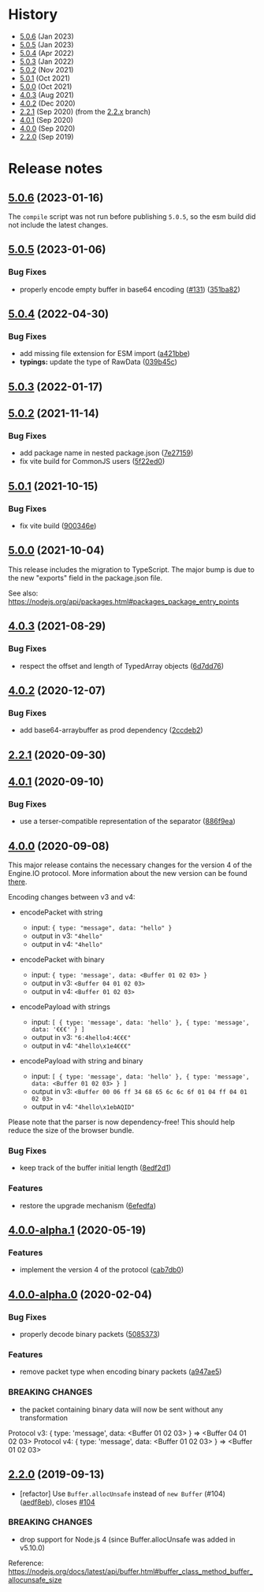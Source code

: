 # History

- [5.0.6](#506-2023-01-16) (Jan 2023)
- [5.0.5](#505-2023-01-06) (Jan 2023)
- [5.0.4](#504-2022-04-30) (Apr 2022)
- [5.0.3](#503-2022-01-17) (Jan 2022)
- [5.0.2](#502-2021-11-14) (Nov 2021)
- [5.0.1](#501-2021-10-15) (Oct 2021)
- [5.0.0](#500-2021-10-04) (Oct 2021)
- [4.0.3](#403-2021-08-29) (Aug 2021)
- [4.0.2](#402-2020-12-07) (Dec 2020)
- [2.2.1](#221-2020-09-30) (Sep 2020) (from the [2.2.x](https://github.com/socketio/engine.io-parser/tree/2.2.x) branch)
- [4.0.1](#401-2020-09-10) (Sep 2020)
- [4.0.0](#400-2020-09-08) (Sep 2020)
- [2.2.0](#220-2019-09-13) (Sep 2019)



# Release notes

## [5.0.6](https://github.com/socketio/engine.io-parser/compare/5.0.5...5.0.6) (2023-01-16)

The `compile` script was not run before publishing `5.0.5`, so the esm build did not include the latest changes.



## [5.0.5](https://github.com/socketio/engine.io-parser/compare/5.0.4...5.0.5) (2023-01-06)


### Bug Fixes

* properly encode empty buffer in base64 encoding ([#131](https://github.com/socketio/engine.io-parser/issues/131)) ([351ba82](https://github.com/socketio/engine.io-parser/commit/351ba8245b1aac795646d7e7a9001c8e1d0cc9f2))



## [5.0.4](https://github.com/socketio/engine.io-parser/compare/5.0.3...5.0.4) (2022-04-30)


### Bug Fixes

* add missing file extension for ESM import ([a421bbe](https://github.com/socketio/engine.io-parser/commit/a421bbec7bf43c567c49c608dee604872f6db823))
* **typings:** update the type of RawData ([039b45c](https://github.com/socketio/engine.io-parser/commit/039b45cc65b50acc1f9da42ad605eaccb8ccbcde))



## [5.0.3](https://github.com/socketio/engine.io-parser/compare/5.0.2...5.0.3) (2022-01-17)



## [5.0.2](https://github.com/socketio/engine.io-parser/compare/5.0.1...5.0.2) (2021-11-14)


### Bug Fixes

* add package name in nested package.json ([7e27159](https://github.com/socketio/engine.io-parser/commit/7e271596c3305fb4e4a9fbdcc7fd442e8ff71200))
* fix vite build for CommonJS users ([5f22ed0](https://github.com/socketio/engine.io-parser/commit/5f22ed0527cc80aa0cac415dfd12db2f94f0a855))



## [5.0.1](https://github.com/socketio/engine.io-parser/compare/5.0.0...5.0.1) (2021-10-15)


### Bug Fixes

* fix vite build ([900346e](https://github.com/socketio/engine.io-parser/commit/900346ea34ddc178d80eaabc8ea516d929457855))



## [5.0.0](https://github.com/socketio/engine.io-parser/compare/4.0.3...5.0.0) (2021-10-04)

This release includes the migration to TypeScript. The major bump is due to the new "exports" field in the package.json file.

See also: https://nodejs.org/api/packages.html#packages_package_entry_points

## [4.0.3](https://github.com/socketio/engine.io-parser/compare/4.0.2...4.0.3) (2021-08-29)


### Bug Fixes

* respect the offset and length of TypedArray objects ([6d7dd76](https://github.com/socketio/engine.io-parser/commit/6d7dd76130690afda6c214d5c04305d2bbc4eb4d))


## [4.0.2](https://github.com/socketio/engine.io-parser/compare/4.0.1...4.0.2) (2020-12-07)


### Bug Fixes

* add base64-arraybuffer as prod dependency ([2ccdeb2](https://github.com/socketio/engine.io-parser/commit/2ccdeb277955bed8742a29f2dcbbf57ca95eb12a))


## [2.2.1](https://github.com/socketio/engine.io-parser/compare/2.2.0...2.2.1) (2020-09-30)


## [4.0.1](https://github.com/socketio/engine.io-parser/compare/4.0.0...4.0.1) (2020-09-10)


### Bug Fixes

* use a terser-compatible representation of the separator ([886f9ea](https://github.com/socketio/engine.io-parser/commit/886f9ea7c4e717573152c31320f6fb6c6664061b))


## [4.0.0](https://github.com/socketio/engine.io-parser/compare/v4.0.0-alpha.1...4.0.0) (2020-09-08)

This major release contains the necessary changes for the version 4 of the Engine.IO protocol. More information about the new version can be found [there](https://github.com/socketio/engine.io-protocol#difference-between-v3-and-v4).

Encoding changes between v3 and v4:

- encodePacket with string
  - input: `{ type: "message", data: "hello" }`
  - output in v3: `"4hello"`
  - output in v4: `"4hello"`

- encodePacket with binary
  - input: `{ type: 'message', data: <Buffer 01 02 03> }`
  - output in v3: `<Buffer 04 01 02 03>`
  - output in v4: `<Buffer 01 02 03>`

- encodePayload with strings
  - input: `[ { type: 'message', data: 'hello' }, { type: 'message', data: '€€€' } ]`
  - output in v3: `"6:4hello4:4€€€"`
  - output in v4: `"4hello\x1e4€€€"`

- encodePayload with string and binary
  - input: `[ { type: 'message', data: 'hello' }, { type: 'message', data: <Buffer 01 02 03> } ]`
  - output in v3: `<Buffer 00 06 ff 34 68 65 6c 6c 6f 01 04 ff 04 01 02 03>`
  - output in v4: `"4hello\x1ebAQID"`

Please note that the parser is now dependency-free! This should help reduce the size of the browser bundle.

### Bug Fixes

* keep track of the buffer initial length ([8edf2d1](https://github.com/socketio/engine.io-parser/commit/8edf2d1478026da442f519c2d2521af43ba01832))


### Features

* restore the upgrade mechanism ([6efedfa](https://github.com/socketio/engine.io-parser/commit/6efedfa0f3048506a4ba99e70674ddf4c0732e0c))



## [4.0.0-alpha.1](https://github.com/socketio/engine.io-parser/compare/v4.0.0-alpha.0...v4.0.0-alpha.1) (2020-05-19)


### Features

* implement the version 4 of the protocol ([cab7db0](https://github.com/socketio/engine.io-parser/commit/cab7db0404e0a69f86a05ececd62c8c31f4d97d5))



## [4.0.0-alpha.0](https://github.com/socketio/engine.io-parser/compare/2.2.0...v4.0.0-alpha.0) (2020-02-04)


### Bug Fixes

* properly decode binary packets ([5085373](https://github.com/socketio/engine.io-parser/commit/50853738e0c6c16f9cee0d7887651155f4b78240))


### Features

* remove packet type when encoding binary packets ([a947ae5](https://github.com/socketio/engine.io-parser/commit/a947ae59a2844e4041db58ff36b270d1528b3bee))


### BREAKING CHANGES

* the packet containing binary data will now be sent without any transformation

Protocol v3: { type: 'message', data: <Buffer 01 02 03> } => <Buffer 04 01 02 03>
Protocol v4: { type: 'message', data: <Buffer 01 02 03> } => <Buffer 01 02 03>



## [2.2.0](https://github.com/socketio/engine.io-parser/compare/2.1.3...2.2.0) (2019-09-13)


* [refactor] Use `Buffer.allocUnsafe` instead of `new Buffer` (#104) ([aedf8eb](https://github.com/socketio/engine.io-parser/commit/aedf8eb29e8bf6aeb5c6cc68965d986c4c958ae2)), closes [#104](https://github.com/socketio/engine.io-parser/issues/104)


### BREAKING CHANGES

* drop support for Node.js 4 (since Buffer.allocUnsafe was added in v5.10.0)

Reference: https://nodejs.org/docs/latest/api/buffer.html#buffer_class_method_buffer_allocunsafe_size
